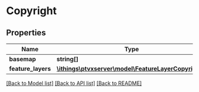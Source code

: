 # Copyright

## Properties
Name | Type | Description | Notes
------------ | ------------- | ------------- | -------------
**basemap** | **string[]** |  | [optional] 
**feature_layers** | [**\ithings\ptvxserver\model\FeatureLayerCopyright[]**](FeatureLayerCopyright.md) |  | [optional] 

[[Back to Model list]](../../README.md#documentation-for-models) [[Back to API list]](../../README.md#documentation-for-api-endpoints) [[Back to README]](../../README.md)

